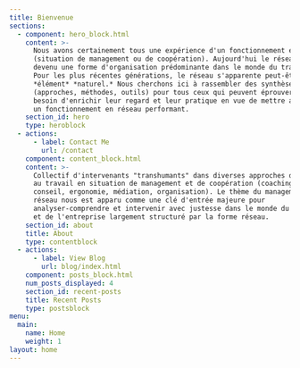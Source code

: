 ```yaml
---
title: Bienvenue
sections:
  - component: hero_block.html
    content: >-
      Nous avons certainement tous une expérience d'un fonctionnement en réseau
      (situation de management ou de coopération). Aujourd'hui le réseau est
      devenu une forme d'organisation prédominante dans le monde du travail.
      Pour les plus récentes générations, le réseau s'apparente peut-être à un
      *élément* *naturel.* Nous cherchons ici à rassembler des synthèses utiles
      (approches, méthodes, outils) pour tous ceux qui peuvent éprouver le
      besoin d'enrichir leur regard et leur pratique en vue de mettre au point
      un fonctionnement en réseau performant.
    section_id: hero
    type: heroblock
  - actions:
      - label: Contact Me
        url: /contact
    component: content_block.html
    content: >-
      Collectif d'intervenants "transhumants" dans diverses approches de l'homme
      au travail en situation de management et de coopération (coaching,
      conseil, ergonomie, médiation, organisation). Le thème du management en
      réseau nous est apparu comme une clé d'entrée majeure pour
      analyser-comprendre et intervenir avec justesse dans le monde du travail
      et de l'entreprise largement structuré par la forme réseau.
    section_id: about
    title: About
    type: contentblock
  - actions:
      - label: View Blog
        url: blog/index.html
    component: posts_block.html
    num_posts_displayed: 4
    section_id: recent-posts
    title: Recent Posts
    type: postsblock
menu:
  main:
    name: Home
    weight: 1
layout: home
---
```


